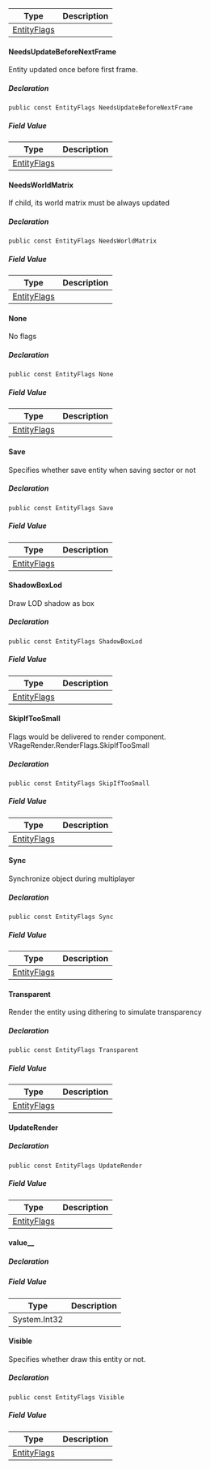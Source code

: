 | Type | Description |
| --- | --- |
| [EntityFlags](https://keensoftwarehouse.github.io/SpaceEngineersModAPI/api/VRage.ModAPI.EntityFlags.html) |     |

#### NeedsUpdateBeforeNextFrame

Entity updated once before first frame.

##### Declaration

```
public const EntityFlags NeedsUpdateBeforeNextFrame
```

##### Field Value

| Type | Description |
| --- | --- |
| [EntityFlags](https://keensoftwarehouse.github.io/SpaceEngineersModAPI/api/VRage.ModAPI.EntityFlags.html) |     |

#### NeedsWorldMatrix

If child, its world matrix must be always updated

##### Declaration

```
public const EntityFlags NeedsWorldMatrix
```

##### Field Value

| Type | Description |
| --- | --- |
| [EntityFlags](https://keensoftwarehouse.github.io/SpaceEngineersModAPI/api/VRage.ModAPI.EntityFlags.html) |     |

#### None

No flags

##### Declaration

```
public const EntityFlags None
```

##### Field Value

| Type | Description |
| --- | --- |
| [EntityFlags](https://keensoftwarehouse.github.io/SpaceEngineersModAPI/api/VRage.ModAPI.EntityFlags.html) |     |

#### Save

Specifies whether save entity when saving sector or not

##### Declaration

```
public const EntityFlags Save
```

##### Field Value

| Type | Description |
| --- | --- |
| [EntityFlags](https://keensoftwarehouse.github.io/SpaceEngineersModAPI/api/VRage.ModAPI.EntityFlags.html) |     |

#### ShadowBoxLod

Draw LOD shadow as box

##### Declaration

```
public const EntityFlags ShadowBoxLod
```

##### Field Value

| Type | Description |
| --- | --- |
| [EntityFlags](https://keensoftwarehouse.github.io/SpaceEngineersModAPI/api/VRage.ModAPI.EntityFlags.html) |     |

#### SkipIfTooSmall

Flags would be delivered to render component. VRageRender.RenderFlags.SkipIfTooSmall

##### Declaration

```
public const EntityFlags SkipIfTooSmall
```

##### Field Value

| Type | Description |
| --- | --- |
| [EntityFlags](https://keensoftwarehouse.github.io/SpaceEngineersModAPI/api/VRage.ModAPI.EntityFlags.html) |     |

#### Sync

Synchronize object during multiplayer

##### Declaration

```
public const EntityFlags Sync
```

##### Field Value

| Type | Description |
| --- | --- |
| [EntityFlags](https://keensoftwarehouse.github.io/SpaceEngineersModAPI/api/VRage.ModAPI.EntityFlags.html) |     |

#### Transparent

Render the entity using dithering to simulate transparency

##### Declaration

```
public const EntityFlags Transparent
```

##### Field Value

| Type | Description |
| --- | --- |
| [EntityFlags](https://keensoftwarehouse.github.io/SpaceEngineersModAPI/api/VRage.ModAPI.EntityFlags.html) |     |

#### UpdateRender

##### Declaration

```
public const EntityFlags UpdateRender
```

##### Field Value

| Type | Description |
| --- | --- |
| [EntityFlags](https://keensoftwarehouse.github.io/SpaceEngineersModAPI/api/VRage.ModAPI.EntityFlags.html) |     |

#### value\_\_

##### Declaration

##### Field Value

| Type | Description |
| --- | --- |
| System.Int32 |     |

#### Visible

Specifies whether draw this entity or not.

##### Declaration

```
public const EntityFlags Visible
```

##### Field Value

| Type | Description |
| --- | --- |
| [EntityFlags](https://keensoftwarehouse.github.io/SpaceEngineersModAPI/api/VRage.ModAPI.EntityFlags.html) |     |